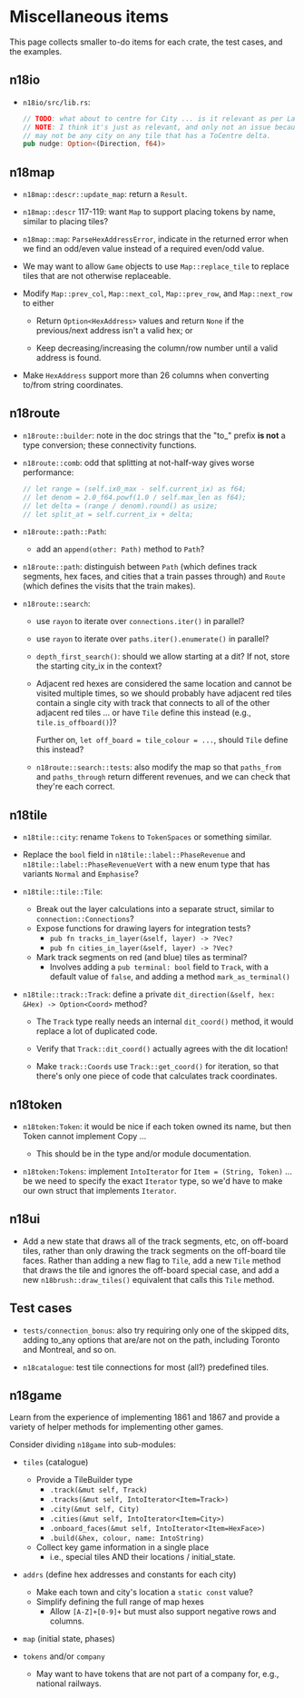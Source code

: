 # Miscellaneous items

This page collects smaller to-do items for each crate, the test cases, and the examples.

## n18io

- `n18io/src/lib.rs`:

  ```rust
  // TODO: what about to centre for City ... is it relevant as per Label?
  // NOTE: I think it's just as relevant, and only not an issue because there
  // may not be any city on any tile that has a ToCentre delta.
  pub nudge: Option<(Direction, f64)>
  ```

## n18map

- `n18map::descr::update_map`: return a `Result`.

- `n18map::descr` 117-119: want `Map` to support placing tokens by name, similar to placing tiles?

- `n18map::map`: `ParseHexAddressError`, indicate in the returned error when we find an odd/even value instead of a required even/odd value.

- We may want to allow `Game` objects to use `Map::replace_tile` to replace tiles that are not otherwise replaceable.

- Modify `Map::prev_col`, `Map::next_col`, `Map::prev_row`, and `Map::next_row` to either

  - Return `Option<HexAddress>` values and return `None` if the previous/next address isn't a valid hex; or

  - Keep decreasing/increasing the column/row number until a valid address is found.

- Make `HexAddress` support more than 26 columns when converting to/from string coordinates.

## n18route

- `n18route::builder`: note in the doc strings that the "to_" prefix **is not** a type conversion; these connectivity functions.

- `n18route::comb`: odd that splitting at not-half-way gives worse performance:

  ```rust
  // let range = (self.ix0_max - self.current_ix) as f64;
  // let denom = 2.0_f64.powf(1.0 / self.max_len as f64);
  // let delta = (range / denom).round() as usize;
  // let split_at = self.current_ix + delta;
  ```

- `n18route::path::Path`:

  - add an `append(other: Path)` method to `Path`?

- `n18route::path`: distinguish between `Path` (which defines track segments, hex faces, and cities that a train passes through) and `Route` (which defines the visits that the train makes).

- `n18route::search`:

  - use `rayon` to iterate over `connections.iter()` in parallel?

  - use `rayon` to iterate over `paths.iter().enumerate()` in parallel?

  - `depth_first_search()`: should we allow starting at a dit?
    If not, store the starting city_ix in the context?

  - Adjacent red hexes are considered the same location and cannot be visited multiple times, so we should probably have adjacent red tiles contain a single city with track that connects to all of the other adjacent red tiles ... or have `Tile` define this instead (e.g., `tile.is_offboard()`)?

    Further on, `let off_board = tile_colour = ...`, should `Tile` define this instead?

  - `n18route::search::tests`: also modify the map so that `paths_from` and `paths_through` return different revenues, and we can check that they're each correct.

## n18tile

- `n18tile::city`: rename `Tokens` to `TokenSpaces` or something similar.

- Replace the `bool` field in `n18tile::label::PhaseRevenue` and `n18tile::label::PhaseRevenueVert` with a new enum type that has variants `Normal` and `Emphasise`?

- `n18tile::tile::Tile`:
  - Break out the layer calculations into a separate struct, similar to `connection::Connections`?
  - Expose functions for drawing layers for integration tests?
    - `pub fn tracks_in_layer(&self, layer) -> ?Vec?`
    - `pub fn cities_in_layer(&self, layer) -> ?Vec?`
  - Mark track segments on red (and blue) tiles as terminal?
    - Involves adding a `pub terminal: bool` field to `Track`, with a default value of `false`, and adding a method `mark_as_terminal()`

- `n18tile::track::Track`: define a private `dit_direction(&self, hex: &Hex) -> Option<Coord>` method?

  - The `Track` type really needs an internal `dit_coord()` method, it would replace a lot of duplicated code.

  - Verify that `Track::dit_coord()` actually agrees with the dit location!

  - Make `track::Coords` use `Track::get_coord()` for iteration, so that there's only one piece of code that calculates track coordinates.

## n18token

- `n18token:Token`: it would be nice if each token owned its name, but then Token cannot implement Copy ...

  - This should be in the type and/or module documentation.

- `n18token:Tokens`: implement `IntoIterator` for `Item = (String, Token)` ... be we need to specify the exact `Iterator` type, so we'd have to make our own struct that implements `Iterator`.

## n18ui

- Add a new state that draws all of the track segments, etc, on off-board tiles, rather than only drawing the track segments on the off-board tile faces.
  Rather than adding a new flag to `Tile`, add a new `Tile` method that draws the tile and ignores the off-board special case, and add a new `n18brush::draw_tiles()` equivalent that calls this `Tile` method.

## Test cases

- `tests/connection_bonus`: also try requiring only one of the skipped dits, adding to_any options that are/are not on the path, including Toronto and Montreal, and so on.

- `n18catalogue`: test tile connections for most (all?) predefined tiles.

## n18game

Learn from the experience of implementing 1861 and 1867 and provide a variety of helper methods for implementing other games.

Consider dividing `n18game` into sub-modules:

- `tiles` (catalogue)
  - Provide a TileBuilder type
    - `.track(&mut self, Track)`
    - `.tracks(&mut self, IntoIterator<Item=Track>)`
    - `.city(&mut self, City)`
    - `.cities(&mut self, IntoIterator<Item=City>)`
    - `.onboard_faces(&mut self, IntoIterator<Item=HexFace>)`
    - `.build(&hex, colour, name: IntoString)`
  - Collect key game information in a single place
    - i.e., special tiles AND their locations / initial_state.

- `addrs` (define hex addresses and constants for each city)
  - Make each town and city's location a `static const` value?
  - Simplify defining the full range of map hexes
    - Allow `[A-Z]+[0-9]+` but must also support negative rows and columns.

- `map` (initial state, phases)

- `tokens` and/or `company`
  - May want to have tokens that are not part of a company for, e.g., national railways.
